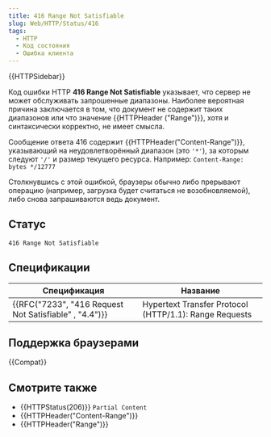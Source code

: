 ```yaml
---
title: 416 Range Not Satisfiable
slug: Web/HTTP/Status/416
tags:
  - HTTP
  - Код состояния
  - Ошибка клиента
---
```


{{HTTPSidebar}}

Код ошибки HTTP **416 Range Not Satisfiable** указывает, что сервер не может обслуживать запрошенные диапазоны. Наиболее вероятная причина заключается в том, что документ не содержит таких диапазонов или что значение {{HTTPHeader ("Range")}}, хотя и синтаксически корректно, не имеет смысла.

Сообщение ответа 416 содержит {{HTTPHeader("Content-Range")}}, указывающий на неудовлетворённый диапазон (это `'*'`), за которым следуют `'/'` и размер текущего ресурса. Например: `Content-Range: bytes */12777`

Столкнувшись с этой ошибкой, браузеры обычно либо прерывают операцию (например, загрузка будет считаться не возобновляемой), либо снова запрашиваются ведь документ.

## Статус

```
416 Range Not Satisfiable
```

## Спецификации

| Спецификация                                                             | Название                                               |
| ------------------------------------------------------------------------ | ------------------------------------------------------ |
| {{RFC("7233", "416 Request Not Satisfiable" , "4.4")}} | Hypertext Transfer Protocol (HTTP/1.1): Range Requests |

## Поддержка браузерами

{{Compat}}

## Смотрите также

- {{HTTPStatus(206)}} `Partial Content`
- {{HTTPHeader("Content-Range")}}
- {{HTTPHeader("Range")}}
